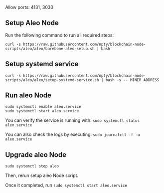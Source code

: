 Allow ports: 4131, 3030

## Setup Aleo Node

Run the following command to run all required steps:

`curl -s https://raw.githubusercontent.com/npty/blockchain-node-scripts/aleo/aleo/barebone-aleo-setup.sh | bash`

## Setup systemd service

`curl -s https://raw.githubusercontent.com/npty/blockchain-node-scripts/aleo/aleo/setup-systemd-service.sh | bash -s -- MINER_ADDRESS`

## Run aleo Node

```
sudo systemctl enable aleo.service
sudo systemctl start aleo.service
```

You can verify the service is running with:
`sudo systemctl status aleo.service`

You can also check the logs by executing:
`sudo journalctl -f -u aleo.service`

## Upgrade aleo Node

`sudo systemctl stop aleo`

Then, rerun setup aleo Node script.

Once it completed, run `sudo systemctl start aleo.service`
